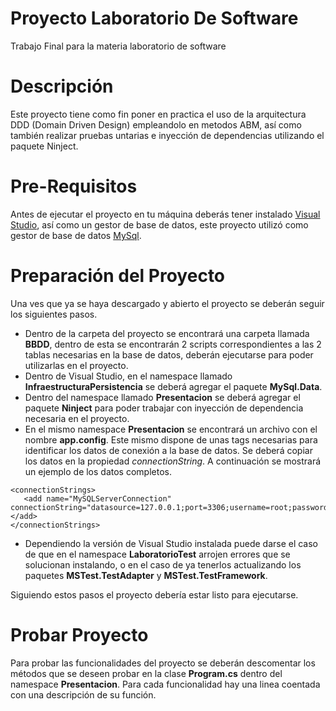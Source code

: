 # Proyecto Laboratorio De Software
 Trabajo Final para la materia laboratorio de software

# Descripción
Este proyecto tiene como fin poner en practica el uso de la arquitectura DDD (Domain Driven Design) empleandolo en metodos ABM, así como también realizar pruebas untarias e inyección de dependencias utilizando el paquete Ninject.

# Pre-Requisitos
Antes de ejecutar el proyecto en tu máquina deberás tener instalado [Visual Studio](https://visualstudio.microsoft.com/es/downloads/), así como un gestor de base de datos, este proyecto utilizó como gestor de base de datos [MySql](https://www.mysql.com/downloads/).

# Preparación del Proyecto
Una ves que ya se haya descargado y abierto el proyecto se deberán seguir los siguientes pasos.
* Dentro de la carpeta del proyecto se encontrará una carpeta llamada **BBDD**, dentro de esta se encontrarán 2 scripts correspondientes a las 2 tablas necesarias en la base de datos, deberán  ejecutarse para poder utilizarlas en el proyecto.
* Dentro de Visual Studio, en el namespace llamado **InfraestructuraPersistencia** se deberá agregar el paquete **MySql.Data**.
* Dentro del namespace llamado **Presentacion** se deberá agregar el paquete **Ninject** para poder trabajar con inyección de dependencia necesaria en el proyecto.
* En el mismo namespace **Presentacion** se encontrará un archivo con el nombre **app.config**. Este mismo dispone de unas tags necesarias para identificar los datos de conexión a la base de datos. Se deberá copiar los datos en la propiedad _connectionString_. A continuación se mostrará un ejemplo de los datos completos.
```
<connectionStrings>
   <add name="MySQLServerConnection" connectionString="datasource=127.0.0.1;port=3306;username=root;password=inicio123;database=labdesoft1;"></add>
</connectionStrings>
```
* Dependiendo la versión de Visual Studio instalada puede darse el caso de que en el namespace **LaboratorioTest** arrojen errores que se solucionan instalando, o en el caso de ya tenerlos actualizando los paquetes **MSTest.TestAdapter** y **MSTest.TestFramework**.

Siguiendo estos pasos el proyecto debería estar listo para ejecutarse.

# Probar Proyecto
Para probar las funcionalidades del proyecto se deberán descomentar los métodos que se deseen probar en la clase **Program.cs** dentro del namespace **Presentacion**. Para cada funcionalidad hay una linea coentada con una descripción de su función.
